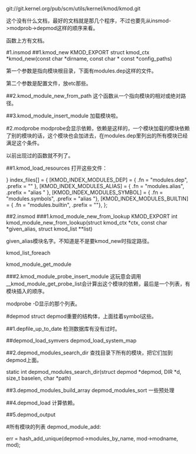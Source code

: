 git://git.kernel.org/pub/scm/utils/kernel/kmod/kmod.git

这个没有什么文档，最好的文档就是那几个程序，不过也要先从insmod->modprob->depmod这样的顺序来看。

函数上方有文档。

#1.insmod
##1.kmod_new
KMOD_EXPORT struct kmod_ctx *kmod_new(const char *dirname,
                                        const char * const *config_paths)

第一个参数是指向模块根目录，下面有modules.dep这样的文件。

第二个参数是配置文件，放etc那些。

##2.kmod_module_new_from_path
这个函数从一个指向模块的相对或绝对路径。

##3.kmod_module_insert_module
加载模块啦。

#2.modprobe
modprobe会显示依赖，依赖是这样的，一个模块加载的模块依赖了别的模块的话，这个模块也会加进去，在modules.dep里列出的所有模块已经满足这个条件。

以前出现过的函数就不列了。

##1.kmod_load_resources
打开这些文件：

} index_files[] = {
        [KMOD_INDEX_MODULES_DEP] = { .fn = "modules.dep", .prefix = "" },
        [KMOD_INDEX_MODULES_ALIAS] = { .fn = "modules.alias", .prefix = "alias " },
        [KMOD_INDEX_MODULES_SYMBOL] = { .fn = "modules.symbols", .prefix = "alias "},
        [KMOD_INDEX_MODULES_BUILTIN] = { .fn = "modules.builtin", .prefix = ""},
};

##2.insmod
###1.kmod_module_new_from_lookup
KMOD_EXPORT int kmod_module_new_from_lookup(struct kmod_ctx *ctx,
                                                const char *given_alias,
                                                struct kmod_list **list)

given_alias模块名字。不知道是不是要kmod_new时指定路径。

kmod_list_foreach

kmod_module_get_module

###2.kmod_module_probe_insert_module
这玩意会调用__kmod_module_get_probe_list会计算出这个模块的依赖，最后是一个列表，有模块插入的顺序。

modprobe -D显示的那个列表。

#depmod
struct depmod重要的结构体，上面挂着symbol这些。

##1.depfile_up_to_date
检测数据库有没有过时。

##depmod_load_symvers depmod_load_system_map

##2.depmod_modules_search_dir
查找目录下所有的模块，把它们加到depmod上面。


static int depmod_modules_search_dir(struct depmod *depmod, DIR *d, size_t baselen, char *path)

##3.depmod_modules_build_array depmod_modules_sort
一些预处理

##4.depmod_load
计算依赖。


##5.depmod_output

#所有模块的列表
depmod_module_add:

err = hash_add_unique(depmod->modules_by_name, mod->modname, mod);

